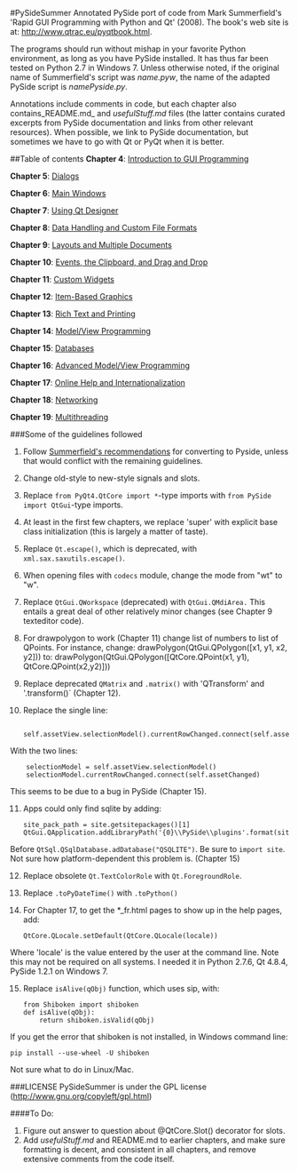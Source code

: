 ﻿#PySideSummer
Annotated PySide port of code from Mark Summerfield's 'Rapid GUI Programming with Python and Qt' (2008). The book's web site is at:
 http://www.qtrac.eu/pyqtbook.html. 

The programs should run without mishap in your favorite Python environment, as long as you have PySide installed. It has thus far been tested on Python 2.7 in Windows 7. Unless otherwise noted, if the original name of Summerfield's script was _name.pyw_, the name of the adapted PySide script is _namePyside.py_.  

Annotations include comments in code, but each chapter also contains_README.md_ and _usefulStuff.md_ files (the latter contains curated excerpts from PySide documentation and links from other relevant resources). When possible, we link to PySide documentation, but sometimes we have to go with Qt or PyQt when it is better.
  

##Table of contents
**Chapter 4**: <a href="https://github.com/EricThomson/PySideSummer/tree/master/Chapter4">Introduction to GUI Programming</a>

**Chapter 5**: <a href="https://github.com/EricThomson/PySideSummer/tree/master/Chapter5">Dialogs</a>

**Chapter 6**: <a href="https://github.com/EricThomson/PySideSummer/tree/master/Chapter6">Main Windows</a>

**Chapter 7**: <a href="https://github.com/EricThomson/PySideSummer/tree/master/Chapter7">Using Qt Designer</a>

**Chapter 8**: <a href="https://github.com/EricThomson/PySideSummer/tree/master/Chapter8">Data Handling and Custom File Formats</a>

**Chapter 9**: <a href="https://github.com/EricThomson/PySideSummer/tree/master/Chapter9">Layouts and Multiple Documents</a>

**Chapter 10**: <a href="https://github.com/EricThomson/PySideSummer/tree/master/Chapter10">Events, the Clipboard, and Drag and Drop</a>

**Chapter 11**: <a href="https://github.com/EricThomson/PySideSummer/tree/master/Chapter11">Custom Widgets</a>

**Chapter 12**: <a href="https://github.com/EricThomson/PySideSummer/tree/master/Chapter12">Item-Based Graphics</a>

**Chapter 13**: <a href="https://github.com/EricThomson/PySideSummer/tree/master/Chapter13">Rich Text and Printing</a>

**Chapter 14**: <a href="https://github.com/EricThomson/PySideSummer/tree/master/Chapter14">Model/View Programming</a>

**Chapter 15**:  <a href="https://github.com/EricThomson/PySideSummer/tree/master/Chapter15">Databases</a>

**Chapter 16**: <a href = "https://github.com/EricThomson/PySideSummer/tree/master/Chapter16">Advanced Model/View Programming</a>

**Chapter 17**: <a href = "https://github.com/EricThomson/PySideSummer/tree/master/Chapter17">Online Help and Internationalization</a>

**Chapter 18**: <a href = "https://github.com/EricThomson/PySideSummer/tree/master/Chapter18">Networking</a>

**Chapter 19**: <a href = "https://github.com/EricThomson/PySideSummer/tree/master/Chapter19">Multithreading</a>

###Some of the guidelines followed
1. Follow <a href="http://www.qtrac.eu/pyqtbook.html#pyside">Summerfield's recommendations</a> for converting to Pyside, unless that would conflict with the remaining guidelines.

2. Change old-style to new-style signals and slots.

3. Replace `from PyQt4.QtCore import *`-type imports with `from PySide import QtGui`-type imports.

4. At least in the first few chapters, we replace 'super' with explicit base class initialization (this is largely a matter of taste). 

5. Replace `Qt.escape()`, which is deprecated, with `xml.sax.saxutils.escape()`.

6. When opening files with `codecs` module, change the mode from "wt" to "w". 

7. Replace `QtGui.QWorkspace` (deprecated) with `QtGui.QMdiArea.` This entails a great deal of other relatively minor changes (see Chapter 9 texteditor code).

8. For drawpolygon to work (Chapter 11) change list of numbers to list of QPoints. 
For instance, change:
	drawPolygon(QtGui.QPolygon([x1, y1, x2, y2]))
to:
    drawPolygon(QtGui.QPolygon([QtCore.QPoint(x1, y1), QtCore.QPoint(x2,y2)]))
	
9. Replace deprecated `QMatrix` and `.matrix()` with 'QTransform' and '.transform()` (Chapter 12).

10. Replace the single line:

          self.assetView.selectionModel().currentRowChanged.connect(self.assetChanged)
        
 With the two lines:

        selectionModel = self.assetView.selectionModel()
        selectionModel.currentRowChanged.connect(self.assetChanged)
        
 This seems to be due to a bug in PySide (Chapter 15).

11. Apps could only find sqlite by adding:

        site_pack_path = site.getsitepackages()[1] 
        QtGui.QApplication.addLibraryPath('{0}\\PySide\\plugins'.format(site_pack_path))

Before `QtSql.QSqlDatabase.adDatabase("QSQLITE")`.  Be sure to `import site`. Not sure how platform-dependent this problem  is. (Chapter 15)

12. Replace obsolete `Qt.TextColorRole` with `Qt.ForegroundRole`.

13. Replace `.toPyDateTime()` with `.toPython()` 

14. For Chapter 17, to get the *_fr.html pages to show up in the help pages, add:

        QtCore.QLocale.setDefault(QtCore.QLocale(locale)) 

Where 'locale' is the value entered by the user at the command line. Note this may not be required on all systems. I needed it in Python 2.7.6, Qt 4.8.4, PySide 1.2.1 on Windows 7.

15. Replace `isAlive(qObj)` function, which uses sip, with:

        from Shiboken import shiboken
        def isAlive(qObj):
            return shiboken.isValid(qObj)

If you get the error that shiboken is not installed, in Windows command line:

	pip install --use-wheel -U shiboken

Not sure what to do in Linux/Mac.

    
###LICENSE
PySideSummer is under the GPL license (<a href="http://www.gnu.org/copyleft/gpl.html">http://www.gnu.org/copyleft/gpl.html</a>)


####To Do:
1. Figure out answer to question about @QtCore.Slot() decorator for slots.
2. Add _usefulStuff.md_ and README.md to earlier chapters, and make sure formatting is decent, and consistent in all chapters, and remove extensive comments from the code itself.
